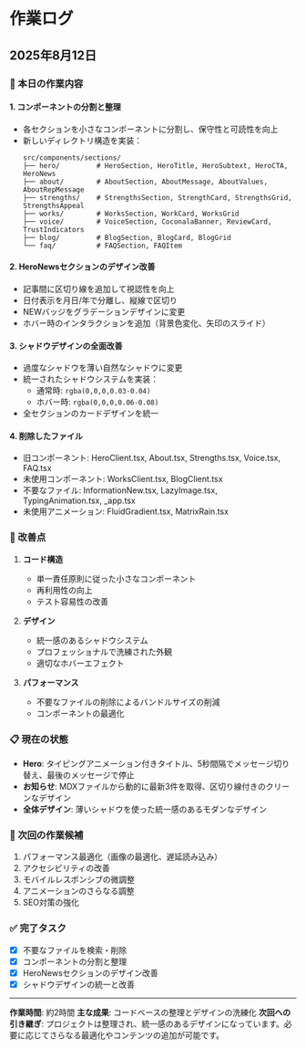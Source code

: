 # 作業ログ

## 2025年8月12日

### 📝 本日の作業内容

#### 1. **コンポーネントの分割と整理**
- 各セクションを小さなコンポーネントに分割し、保守性と可読性を向上
- 新しいディレクトリ構造を実装：
  ```
  src/components/sections/
  ├── hero/         # HeroSection, HeroTitle, HeroSubtext, HeroCTA, HeroNews
  ├── about/        # AboutSection, AboutMessage, AboutValues, AboutRepMessage
  ├── strengths/    # StrengthsSection, StrengthCard, StrengthsGrid, StrengthsAppeal
  ├── works/        # WorksSection, WorkCard, WorksGrid
  ├── voice/        # VoiceSection, CoconalaBanner, ReviewCard, TrustIndicators
  ├── blog/         # BlogSection, BlogCard, BlogGrid
  └── faq/          # FAQSection, FAQItem
  ```

#### 2. **HeroNewsセクションのデザイン改善**
- 記事間に区切り線を追加して視認性を向上
- 日付表示を月日/年で分離し、縦線で区切り
- NEWバッジをグラデーションデザインに変更
- ホバー時のインタラクションを追加（背景色変化、矢印のスライド）

#### 3. **シャドウデザインの全面改善**
- 過度なシャドウを薄い自然なシャドウに変更
- 統一されたシャドウシステムを実装：
  - 通常時: `rgba(0,0,0,0.03-0.04)`
  - ホバー時: `rgba(0,0,0,0.06-0.08)`
- 全セクションのカードデザインを統一

#### 4. **削除したファイル**
- 旧コンポーネント: HeroClient.tsx, About.tsx, Strengths.tsx, Voice.tsx, FAQ.tsx
- 未使用コンポーネント: WorksClient.tsx, BlogClient.tsx
- 不要なファイル: InformationNew.tsx, LazyImage.tsx, TypingAnimation.tsx, _app.tsx
- 未使用アニメーション: FluidGradient.tsx, MatrixRain.tsx

### 🎯 改善点

1. **コード構造**
   - 単一責任原則に従った小さなコンポーネント
   - 再利用性の向上
   - テスト容易性の改善

2. **デザイン**
   - 統一感のあるシャドウシステム
   - プロフェッショナルで洗練された外観
   - 適切なホバーエフェクト

3. **パフォーマンス**
   - 不要なファイルの削除によるバンドルサイズの削減
   - コンポーネントの最適化

### 📋 現在の状態

- **Hero**: タイピングアニメーション付きタイトル、5秒間隔でメッセージ切り替え、最後のメッセージで停止
- **お知らせ**: MDXファイルから動的に最新3件を取得、区切り線付きのクリーンなデザイン
- **全体デザイン**: 薄いシャドウを使った統一感のあるモダンなデザイン

### 🔄 次回の作業候補

1. パフォーマンス最適化（画像の最適化、遅延読み込み）
2. アクセシビリティの改善
3. モバイルレスポンシブの微調整
4. アニメーションのさらなる調整
5. SEO対策の強化

### ✅ 完了タスク

- [x] 不要なファイルを検索・削除
- [x] コンポーネントの分割と整理
- [x] HeroNewsセクションのデザイン改善
- [x] シャドウデザインの統一と改善

---

**作業時間**: 約2時間
**主な成果**: コードベースの整理とデザインの洗練化
**次回への引き継ぎ**: プロジェクトは整理され、統一感のあるデザインになっています。必要に応じてさらなる最適化やコンテンツの追加が可能です。